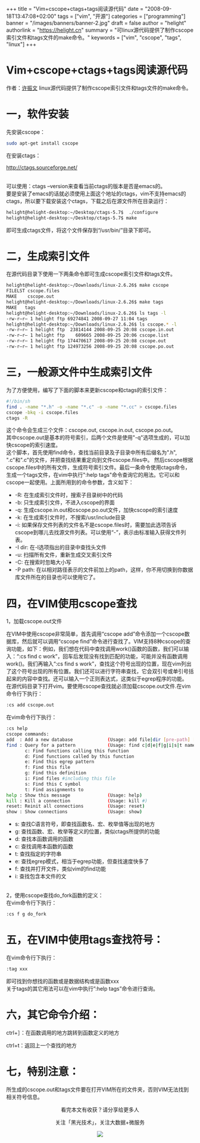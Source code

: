 +++
title = "Vim+cscope+ctags+tags阅读源代码"
date = "2008-09-18T13:47:08+02:00"
tags = ["vim", "开源"]
categories = ["programming"]
banner = "/images/banners/banner-2.jpg"
draft = false
author = "helight"
authorlink = "https://helight.cn"
summary = "可linux源代码提供了制作cscope索引文件和tags文件的make命令。"
keywords = ["vim", "cscope", "tags", "linux"]
+++

# Vim+cscope+ctags+tags阅读源代码
作者：<a href="mailto:zhwenxu@gmail.com">许振文</a>
linux源代码提供了制作cscope索引文件和tags文件的make命令。<br>
# 一，软件安装
先安装cscope：
``` sh
sudo apt-get install cscope
```
在安装ctags：<br>

http://ctags.sourceforge.net/<br><br>

可以使用：ctags –version来查看当前ctags的版本是否是emacs的。<br>
要是安装了emacs的话就必须使用上面这个地址的ctags，vim不支持emacs的ctags，所以要下载安装这个ctags，下载之后在源文件所在目录运行：
``` sh
helight@helight-desktop:~/Desktop/ctags-5.7$  ./configure
helight@helight-desktop:~/Desktop/ctags-5.7$ make
```
即可生成ctags文件，将这个文件保存到“/usr/bin/”目录下即可。

# 二，生成索引文件

在源代码目录下使用一下两条命令即可生成cscope索引文件和tags文件。
``` sh
helight@helight-desktop:~/Downloads/linux-2.6.26$ make cscope
FILELST cscope.files
MAKE    cscope.out
helight@helight-desktop:~/Downloads/linux-2.6.26$ make tags
MAKE   tags
helight@helight-desktop:~/Downloads/linux-2.6.26$ ls tags -l
-rw-r–r– 1 helight ftp 69274841 2008-09-27 11:04 tags
helight@helight-desktop:~/Downloads/linux-2.6.26$ ls cscope.* -l
-rw-r–r– 1 helight ftp  23814144 2008-09-25 20:08 cscope.in.out
-rw-r–r– 1 helight ftp    609665 2008-09-25 20:06 cscope.list
-rw-r–r– 1 helight ftp 174470617 2008-09-25 20:08 cscope.out
-rw-r–r— 1 helight ftp 124973256 2008-09-25 20:08 cscope.po.out
```

# 三，一般源文件中生成索引文件
为了方便使用，编写了下面的脚本来更新cscope和ctags的索引文件：
``` sh
#!/bin/sh
find . -name "*.h" -o -name "*.c" -o -name "*.cc" > cscope.files
cscope -bkq -i cscope.files
ctags -R
```
这个命令会生成三个文件：cscope.out, cscope.in.out, cscope.po.out。<br>
其中cscope.out是基本的符号索引，后两个文件是使用"-q"选项生成的，可以加快cscope的索引速度。<br>
这个脚本，首先使用find命令，查找当前目录及子目录中所有后缀名为".h", ".c"和".c"的文件，并把查找结果重定向到文件cscope.files中。
然后cscope根据cscope.files中的所有文件，生成符号索引文件。最后一条命令使用ctags命令，生成一个tags文件，在vim中执行":help tags"命令查询它的用法。它可以和cscope一起使用。上面所用到的命令参数，含义如下：

* -R: 在生成索引文件时，搜索子目录树中的代码<br>
* -b: 只生成索引文件，不进入cscope的界面<br>
* -q: 生成cscope.in.out和cscope.po.out文件，加快cscope的索引速度<br>
* -k: 在生成索引文件时，不搜索/usr/include目录<br>
* -i: 如果保存文件列表的文件名不是cscope.files时，需要加此选项告诉cscope到哪儿去找源文件列表。可以使用“-”，表示由标准输入获得文件列表。<br>
* -I dir: 在-I选项指出的目录中查找头文件<br>
* -u: 扫描所有文件，重新生成交叉索引文件<br>
* -C: 在搜索时忽略大小写<br>
* -P path: 在以相对路径表示的文件前加上的path，这样，你不用切换到你数据库文件所在的目录也可以使用它了。<br>

# 四，在VIM使用cscope查找
1，加载cscope.out文件

在VIM中使用cscope非常简单，首先调用“cscope add”命令添加一个cscope数据库，然后就可以调用“cscope find”命令进行查找了。VIM支持8种cscope的查询功能，如下：例如，我们想在代码中查找调用work()函数的函数，我们可以输入：“:cs find c work”，回车后发现没有找到匹配的功能，可能并没有函数调用work()。我们再输入“:cs find s work”，查找这个符号出现的位置，现在vim列出了这个符号出现的所有位置。我们还可以进行字符串查找，它会双引号或单引号括起来的内容中查找。还可以输入一个正则表达式，这类似于egrep程序的功能。<br>
在源代码目录下打开vim。要使用cscope查找就必须加载cscope.out文件.在vim命令行下执行：<br>
``` sh
:cs add cscope.out
```
在vim命令行下执行：
``` sh
:cs help
cscope commands:
add  : Add a new database             (Usage: add file|dir [pre-path] [flags])
find : Query for a pattern            (Usage: find c|d|e|f|g|i|s|t name)
       c: Find functions calling this function
       d: Find functions called by this function
       e: Find this egrep pattern
       f: Find this file
       g: Find this definition
       i: Find files #including this file
       s: Find this C symbol
       t: Find assignments to
help : Show this message              (Usage: help)
kill : Kill a connection              (Usage: kill #)
reset: Reinit all connections         (Usage: reset)
show : Show connections               (Usage: show)
```
* s: 查找C语言符号，即查找函数名、宏、枚举值等出现的地方<br>
* g: 查找函数、宏、枚举等定义的位置，类似ctags所提供的功能<br>
* d: 查找本函数调用的函数<br>
* c: 查找调用本函数的函数<br>
* t: 查找指定的字符串<br>
* e: 查找egrep模式，相当于egrep功能，但查找速度快多了<br>
* f: 查找并打开文件，类似vim的find功能<br>
* i: 查找包含本文件的文<br><br>

2，使用cscope查找do_fork函数的定义：<br>
在vim命令行下执行：
``` sh
:cs f g do_fork
```

# 五，在VIM中使用tags查找符号：
在vim命令行下执行：
``` sh
:tag xxx
```
即可找到你想找的函数或是数据结构或是函数xxx<br>
关于tags的其它用法可以在vim中执行”:help tags”命令进行查询。

# 六，其它命令介绍：

ctrl+］：在函数调用的地方跳转到函数定义的地方

ctrl+t：返回上一个查找的地方

# 七，特别注意：
所生成的cscope.out和tags文件要在打开VIM所在的文件夹，否则VIM无法找到相关符号信息。<br>





<center>
看完本文有收获？请分享给更多人<br>

关注「黑光技术」，关注大数据+微服务<br>

![](/images/qrcode_helight_tech.jpg)
</center>
